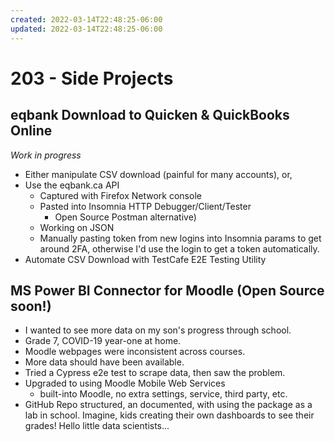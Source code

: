 ```yaml
---
created: 2022-03-14T22:48:25-06:00
updated: 2022-03-14T22:48:25-06:00
---
```

# 203 - Side Projects


## eqbank Download to Quicken & QuickBooks Online
*Work in progress*
- Either manipulate CSV download (painful for many accounts), or,
- Use the eqbank.ca API
	- Captured with Firefox Network console
	- Pasted into Insomnia HTTP Debugger/Client/Tester
		- Open Source Postman alternative)
	- Working on JSON
	- Manually pasting token from new logins into Insomnia params to get around 2FA, otherwise I'd use the login to get a token automatically.
- Automate CSV Download with TestCafe E2E Testing Utility

## MS Power BI Connector for Moodle (Open Source soon!)
- I wanted to see more data on my son's progress through school.
- Grade 7, COVID-19 year-one at home.
- Moodle webpages were inconsistent across courses.
- More data should have been available.
- Tried a Cypress e2e test to scrape data, then saw the problem.
- Upgraded to using Moodle Mobile Web Services
	- built-into Moodle, no extra settings, service, third party, etc.
- GitHub Repo structured, an documented, with using the package as a lab in school. Imagine, kids creating their own dashboards to see their grades! Hello little data scientists...
